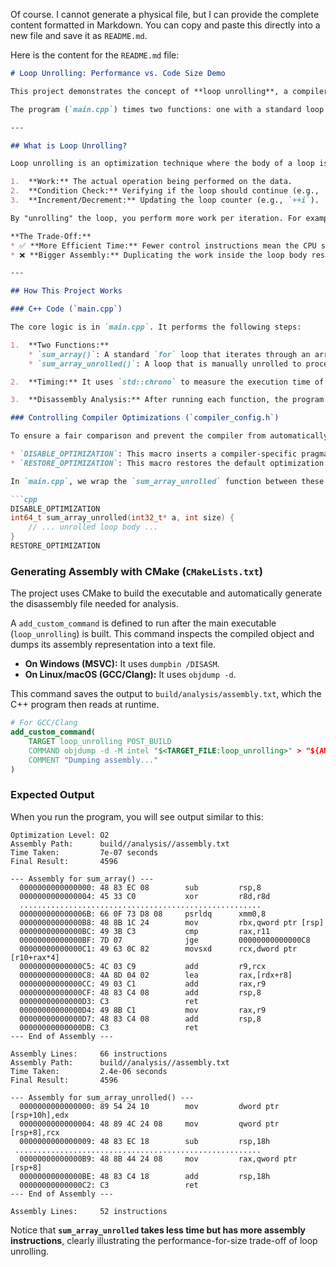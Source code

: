 Of course. I cannot generate a physical file, but I can provide the complete content formatted in Markdown. You can copy and paste this directly into a new file and save it as `README.md`.

Here is the content for the `README.md` file:

```markdown
# Loop Unrolling: Performance vs. Code Size Demo

This project demonstrates the concept of **loop unrolling**, a compiler optimization technique that can improve the performance of a program at the cost of increased binary size.

The program (`main.cpp`) times two functions: one with a standard loop and another with a manually unrolled loop. After execution, it analyzes the generated assembly code to show the difference in the number of instructions.

---

## What is Loop Unrolling?

Loop unrolling is an optimization technique where the body of a loop is duplicated one or more times to reduce the frequency of loop control instructions. In a typical loop, each iteration involves three key operations:

1.  **Work:** The actual operation being performed on the data.
2.  **Condition Check:** Verifying if the loop should continue (e.g., `i < size`).
3.  **Increment/Decrement:** Updating the loop counter (e.g., `++i`).

By "unrolling" the loop, you perform more work per iteration. For example, instead of processing one element at a time, you might process four. This means the condition check and increment instructions are executed only once for every four elements, significantly reducing the loop's overhead.

**The Trade-Off:**
* ✅ **More Efficient Time:** Fewer control instructions mean the CPU spends more of its time doing useful work, leading to faster execution.
* ❌ **Bigger Assembly:** Duplicating the work inside the loop body results in more lines of machine code, increasing the final size of the executable.

---

## How This Project Works

### C++ Code (`main.cpp`)

The core logic is in `main.cpp`. It performs the following steps:

1.  **Two Functions:**
    * `sum_array()`: A standard `for` loop that iterates through an array and sums its elements one by one.
    * `sum_array_unrolled()`: A loop that is manually unrolled to process **four** elements in each iteration.

2.  **Timing:** It uses `std::chrono` to measure the execution time of both functions, printing the results to the console.

3.  **Disassembly Analysis:** After running each function, the program calls `analyze_disassembly()`. This helper function opens the assembly file generated during the build process and counts the number of assembly instructions for `sum_array` and `sum_array_unrolled` to quantify the increase in code size.

### Controlling Compiler Optimizations (`compiler_config.h`)

To ensure a fair comparison and prevent the compiler from automatically optimizing our standard loop, we use specific macros to control its behavior.

* `DISABLE_OPTIMIZATION`: This macro inserts a compiler-specific pragma to turn off optimizations (`/Od` on MSVC, `O0` on GCC/Clang).
* `RESTORE_OPTIMIZATION`: This macro restores the default optimization settings.

In `main.cpp`, we wrap the `sum_array_unrolled` function between these macros. This allows the compiler to optimize the standard `sum_array` function (as it normally would in a Release build) while leaving our manually unrolled version untouched, giving us a clear view of the manual unrolling's impact.

```cpp
DISABLE_OPTIMIZATION
int64_t sum_array_unrolled(int32_t* a, int size) {
    // ... unrolled loop body ...
}
RESTORE_OPTIMIZATION
```

### Generating Assembly with CMake (`CMakeLists.txt`)

The project uses CMake to build the executable and automatically generate the disassembly file needed for analysis.

A `add_custom_command` is defined to run after the main executable (`loop_unrolling`) is built. This command inspects the compiled object and dumps its assembly representation into a text file.

* **On Windows (MSVC):** It uses `dumpbin /DISASM`.
* **On Linux/macOS (GCC/Clang):** It uses `objdump -d`.

This command saves the output to `build/analysis/assembly.txt`, which the C++ program then reads at runtime.

``` cmake
# For GCC/Clang
add_custom_command(
    TARGET loop_unrolling POST_BUILD
    COMMAND objdump -d -M intel "$<TARGET_FILE:loop_unrolling>" > "${ANALYSIS_DIR}/assembly.txt"
    COMMENT "Dumping assembly..."
)
```

### Expected Output

When you run the program, you will see output similar to this:

```
Optimization Level: O2
Assembly Path:      build//analysis//assembly.txt
Time Taken:         7e-07 seconds
Final Result:       4596

--- Assembly for sum_array() ---
  0000000000000000: 48 83 EC 08        sub         rsp,8
  0000000000000004: 45 33 C0           xor         r8d,r8d
  ......................................................
  000000000000006B: 66 0F 73 D8 08     psrldq      xmm0,8
  00000000000000B8: 48 8B 1C 24        mov         rbx,qword ptr [rsp]
  00000000000000BC: 49 3B C3           cmp         rax,r11
  00000000000000BF: 7D 07              jge         00000000000000C8
  00000000000000C1: 49 63 0C 82        movsxd      rcx,dword ptr [r10+rax*4]
  00000000000000C5: 4C 03 C9           add         r9,rcx
  00000000000000C8: 4A 8D 04 02        lea         rax,[rdx+r8]
  00000000000000CC: 49 03 C1           add         rax,r9
  00000000000000CF: 48 83 C4 08        add         rsp,8
  00000000000000D3: C3                 ret
  00000000000000D4: 49 8B C1           mov         rax,r9
  00000000000000D7: 48 83 C4 08        add         rsp,8
  00000000000000DB: C3                 ret
--- End of Assembly ---

Assembly Lines:     66 instructions
Assembly Path:      build//analysis//assembly.txt
Time Taken:         2.4e-06 seconds
Final Result:       4596

--- Assembly for sum_array_unrolled() ---
  0000000000000000: 89 54 24 10        mov         dword ptr [rsp+10h],edx
  0000000000000004: 48 89 4C 24 08     mov         qword ptr [rsp+8],rcx
  0000000000000009: 48 83 EC 18        sub         rsp,18h
 .......................................................
  00000000000000B9: 48 8B 44 24 08     mov         rax,qword ptr [rsp+8]
  00000000000000BE: 48 83 C4 18        add         rsp,18h
  00000000000000C2: C3                 ret
--- End of Assembly ---

Assembly Lines:     52 instructions
```

Notice that **`sum_array_unrolled` takes less time but has more assembly instructions**, clearly illustrating the performance-for-size trade-off of loop unrolling.
```